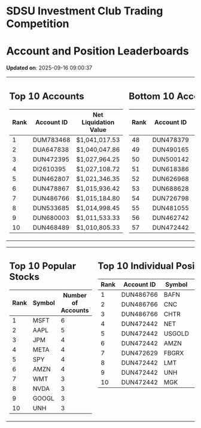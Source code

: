 # SDSU Investment Club Trading Competition 
 # Account and Position Leaderboards

**Updated on**: 2025-09-16 09:00:37

<table><tr><td valign="top">

## Top 10 Accounts
| Rank | Account ID | Net Liquidation Value |
|------|------------|-----------------------|
| 1 | DUM783468 | $1,041,017.53 |
| 2 | DUA647838 | $1,040,047.86 |
| 3 | DUN472395 | $1,027,964.25 |
| 4 | DI2610395 | $1,027,108.72 |
| 5 | DUN462807 | $1,021,346.35 |
| 6 | DUN478867 | $1,015,936.42 |
| 7 | DUN486766 | $1,015,184.80 |
| 8 | DUN533685 | $1,014,998.45 |
| 9 | DUN680003 | $1,011,533.33 |
| 10 | DUN468489 | $1,010,805.33 |

</td><td valign="top">

## Bottom 10 Accounts
| Rank | Account ID | Net Liquidation Value |
|------|------------|-----------------------|
| 48 | DUN478379 | $1,000,623.99 |
| 49 | DUN490165 | $1,000,421.32 |
| 50 | DUN500142 | $1,000,421.32 |
| 51 | DUN618386 | $1,000,210.66 |
| 52 | DUN626968 | $1,000,210.66 |
| 53 | DUN688628 | $1,000,105.33 |
| 54 | DUN726798 | $1,000,105.33 |
| 55 | DUN481055 | $988,248.02 |
| 56 | DUN462742 | $986,874.05 |
| 57 | DUN472442 | $959,563.82 |

</td></tr></table>

<table><tr><td valign="top">

## Top 10 Popular Stocks
| Rank | Symbol | Number of Accounts |
|------|--------|--------------------|
| 1 | MSFT | 6 |
| 2 | AAPL | 5 |
| 3 | JPM | 4 |
| 4 | META | 4 |
| 5 | SPY | 4 |
| 6 | AMZN | 4 |
| 7 | WMT | 3 |
| 8 | NVDA | 3 |
| 9 | GOOGL | 3 |
| 10 | UNH | 3 |

</td><td valign="top">

## Top 10 Individual Positions
| Rank | Account ID | Symbol | Cost | Total Value |
|------|------------|--------|-----------|-------------|
| 1 | DUN486766 | BAFN | $150,086.61 | $150,086.61 |
| 2 | DUN486766 | CNC | $150,022.65 | $150,022.65 |
| 3 | DUN486766 | CHTR | $150,002.80 | $150,002.80 |
| 4 | DUN472442 | NET | $128,399.03 | $128,399.03 |
| 5 | DUN472442 | USGOLD | $109,327.10 | $109,327.10 |
| 6 | DUN472442 | AMZN | $107,554.22 | $107,554.22 |
| 7 | DUN472629 | FBGRX | $101,995.21 | $101,995.21 |
| 8 | DUN472442 | LMT | $101,548.70 | $101,548.70 |
| 9 | DUN472442 | UNH | $100,001.38 | $100,001.38 |
| 10 | DUN472442 | MGK | $100,001.25 | $100,001.25 |

</td></tr></table>
